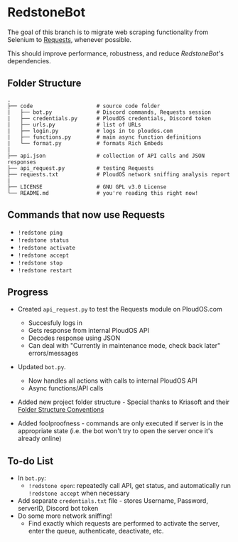 # RedstoneBot

The goal of this branch is to migrate web scraping functionality from Selenium to [Requests](https://requests.readthedocs.io/en/master/), whenever possible. 

This should improve performance, robustness, and reduce _RedstoneBot_'s dependencies.

## Folder Structure

```
.
├── code                    # source code folder
|   ├── bot.py              # Discord commands, Requests session
|   ├── credentials.py      # PloudOS credentials, Discord token
|   ├── urls.py             # list of URLs 
|   ├── login.py            # logs in to ploudos.com
|   ├── functions.py        # main async function definitions
|   └── format.py           # formats Rich Embeds
|
├── api.json                # collection of API calls and JSON responses
├── api_request.py          # testing Requests
├── requests.txt            # PloudOS network sniffing analysis report
|
├── LICENSE                 # GNU GPL v3.0 License
└── README.md               # you're reading this right now! 
```


## Commands that now use Requests

* `!redstone ping` 
* `!redstone status`
* `!redstone activate`
* `!redstone accept`
* `!redstone stop`
* `!redstone restart`

## Progress

* Created `api_request.py` to test the Requests module on PloudOS.com
  * Succesfuly logs in
  * Gets response from internal PloudOS API
  * Decodes response using JSON
  * Can deal with "Currently in maintenance mode, check back later" errors/messages
  
* Updated `bot.py`.
  * Now handles all actions with calls to internal PloudOS API
  * Async functions/API calls
  
* Added new project folder structure - Special thanks to Kriasoft and their [Folder Structure Conventions](https://github.com/KriaSoft/Folder-Structure-Conventions)

* Added foolproofness - commands are only executed if server is in the appropriate state (i.e. the bot won't try to open the server once it's already online)



## To-do List

* In `bot.py`:
  * `!redstone open`: repeatedly call API, get status, and automatically run `!redstone accept` when necessary
* Add separate `credentials.txt` file - stores Username, Password, serverID, Discord bot token
* Do some more network sniffing!
  * Find exactly which requests are performed to activate the server, enter the queue, authenticate, deactivate, etc.
